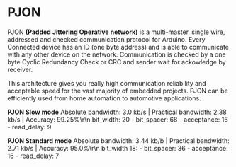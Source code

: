 PJON 
====

PJON **(Padded Jittering Operative network)** is a multi-master, single wire, addressed and checked communication protocol for Arduino. Every Connected device has an ID (one byte address) and is able to communicate with any other device on the network. 
Communication is checked by a one byte Cyclic Redundancy Check or CRC and sender wait for ackowledge by receiver.


This architecture gives you really high communication reliability and acceptable speed for the vast majority of embedded projects. PJON can be efficiently used from home automation to automotive applications.

**PJON Slow mode**
Absolute bandwidth: 3.0 kb/s | Practical bandwidth: 2.38 kb/s | Accuracy: 99.25%\r\n
bit_width: 20 - bit_spacer: 68 - acceptance: 16 - read_delay: 9

**PJON Standard mode**
Absolute bandwidth: 3.44 kb/b | Practical bandwidth: 2.71 kb/s | Accuracy: 95.0%\r\n
bit_width 18: - bit_spacer: 36 - acceptance: 16 - read_delay: 7

